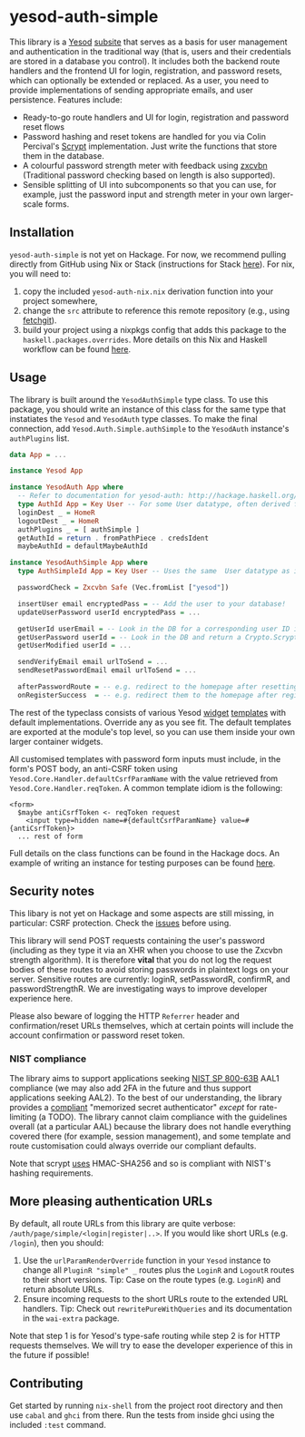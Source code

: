 # yesod-auth-simple

This library is a [Yesod](https://www.yesodweb.com) [subsite](https://www.yesodweb.com/book/creating-a-subsite) that serves as a basis for user management and authentication in the traditional way (that is, users and their credentials are stored in a database you control). It includes both the backend route handlers and the frontend UI for login, registration, and password resets, which can optionally be extended or replaced. As a user, you need to provide implementations of sending appropriate emails, and user persistence. Features include:

* Ready-to-go route handlers and UI for login, registration and password reset flows
* Password hashing and reset tokens are handled for you via Colin Percival's [Scrypt](https://hackage.haskell.org/package/scrypt) implementation. Just write the functions that store them in the database.
* A colourful password strength meter with feedback using [zxcvbn](https://blogs.dropbox.com/tech/2012/04/zxcvbn-realistic-password-strength-estimation/) (Traditional password checking based on length is also supported).
* Sensible splitting of UI into subcomponents so that you can use, for example, just the password input and strength meter in your own larger-scale forms.

## Installation

`yesod-auth-simple` is not yet on Hackage. For now, we recommend pulling directly from GitHub using Nix or Stack (instructions for Stack [here](https://docs.haskellstack.org/en/stable/faq/#i-need-to-use-a-package-or-version-of-a-package-that-is-not-available-on-hackage-what-should-i-do)). For nix, you will need to:

1. copy the included `yesod-auth-nix.nix` derivation function into your project somewhere,
2. change the `src` attribute to reference this remote repository (e.g., using [fetchgit](https://nixos.org/nixpkgs/manual/#chap-pkgs-fetchers)).
3. build your project using a nixpkgs config that adds this package to the `haskell.packages.overrides`. More details on this Nix and Haskell workflow can be found [here](https://github.com/Gabriel439/haskell-nix/blob/master/project1/README.md).

## Usage

The library is built around the `YesodAuthSimple` type class. To use this package, you should write an instance of this class for the same type that instatiates the `Yesod` and `YesodAuth` type classes. To make the final connection, add `Yesod.Auth.Simple.authSimple` to the `YesodAuth` instance's `authPlugins` list.

```haskell
data App = ...

instance Yesod App

instance YesodAuth App where
  -- Refer to documentation for yesod-auth: http://hackage.haskell.org/package/yesod-auth
  type AuthId App = Key User -- For some User datatype, often derived from Persistent models
  loginDest _ = HomeR
  logoutDest _ = HomeR
  authPlugins _ = [ authSimple ]
  getAuthId = return . fromPathPiece . credsIdent
  maybeAuthId = defaultMaybeAuthId

instance YesodAuthSimple App where
  type AuthSimpleId App = Key User -- Uses the same  User datatype as in YesodAuth

  passwordCheck = Zxcvbn Safe (Vec.fromList ["yesod"])

  insertUser email encryptedPass = -- Add the user to your database!
  updateUserPassword userId encryptedPass = ...

  getUserId userEmail = -- Look in the DB for a corresponding user ID if one exists
  getUserPassword userId = -- Look in the DB and return a Crypto.Scrypt.EncryptedPass
  getUserModified userId = ...

  sendVerifyEmail email urlToSend = ...
  sendResetPasswordEmail email urlToSend = ...

  afterPasswordRoute = -- e.g. redirect to the homepage after resetting password
  onRegisterSuccess  = -- e.g. redirect them to the homepage after registering
```

The rest of the typeclass consists of various Yesod [widget](https://www.yesodweb.com/book/widgets) [templates](https://www.yesodweb.com/book/shakespearean-templates) with default implementations. Override any as you see fit. The default templates are exported at the module's top level, so you can use them inside your own larger container widgets.

All customised templates with password form inputs must include, in the form's POST body, an anti-CSRF token using `Yesod.Core.Handler.defaultCsrfParamName` with the value retrieved from `Yesod.Core.Handler.reqToken`. A common template idiom is the following:

```
<form>
  $maybe antiCsrfToken <- reqToken request
    <input type=hidden name=#{defaultCsrfParamName} value=#{antiCsrfToken}>
  ... rest of form
```

Full details on the class functions can be found in the Hackage docs. An example of writing an instance for testing purposes can be found [here](https://github.com/riskbook/yesod-auth-simple/blob/master/test/ExampleApp.hs).

## Security notes

This libary is not yet on Hackage and some aspects are still missing, in particular: CSRF protection. Check the [issues](https://github.com/riskbook/yesod-auth-simple/issues) before using.

This library will send POST requests containing the user's password (including as they type it via an XHR when you choose to use the Zxcvbn strength algorithm). It is therefore **vital** that you do not log the request bodies of these routes to avoid storing passwords in plaintext logs on your server. Sensitive routes are currently: loginR, setPasswordR, confirmR, and passwordStrengthR. We are investigating ways to improve developer experience here.

Please also beware of logging the HTTP `Referrer` header and confirmation/reset URLs themselves, which at certain points will include the account confirmation or password reset token.

### NIST compliance

The library aims to support applications seeking [NIST SP 800-63B](https://pages.nist.gov/800-63-3/sp800-63b.html) AAL1 compliance (we may also add 2FA in the future and thus support applications seeking AAL2). To the best of our understanding, the library provides a [compliant](https://pages.nist.gov/800-63-3/sp800-63b.html#sec5) "memorized secret authenticator" *except* for rate-limiting (a TODO). The library cannot claim compliance with the guidelines overall (at a particular AAL) because the library does not handle everything covered there (for example, session management), and some template and route customisation could always override our compliant defaults.

Note that scrypt [uses](https://tools.ietf.org/html/rfc7914#page-7) HMAC-SHA256 and so is compliant with NIST's hashing requirements.

## More pleasing authentication URLs

By default, all route URLs from this library are quite verbose: `/auth/page/simple/<login|register|..>`. If you would like short URLs (e.g. `/login`), then you should:

1. Use the `urlParamRenderOverride` function in your `Yesod` instance to change all `PluginR "simple" _` routes plus the `LoginR` and `LogoutR` routes to their short versions. Tip: Case on the route types (e.g. `LoginR`) and return absolute URLs.
2. Ensure incoming requests to the short URLs route to the extended URL handlers. Tip: Check out `rewritePureWithQueries` and its documentation in the `wai-extra` package.

Note that step 1 is for Yesod's type-safe routing while step 2 is for HTTP requests themselves. We will try to ease the developer experience of this in the future if possible!

## Contributing

Get started by running `nix-shell` from the project root directory and then use `cabal` and `ghci` from there. Run the tests from inside ghci using the included `:test` command.
